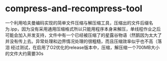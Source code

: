 # compress-and-recompress-tool
一个利用哈夫曼编码实现的简单文件压缩与解压缩工具，压缩出的文件后缀名为.ipp，因为没有采用通用压缩格式所以只能用程序本身来解压，单线程作业之后可能会加入并发支持，文件中有一个已经被压缩了的星露谷物语（然鹅因为太大了并没有传上去。异常处理和边界情况处理的很粗糙，而且压缩效率似乎也不高（落泪
经过测试，在启用了O2优化的release版本中，压缩，解压缩一个700MB大小的文件大约需要30s
